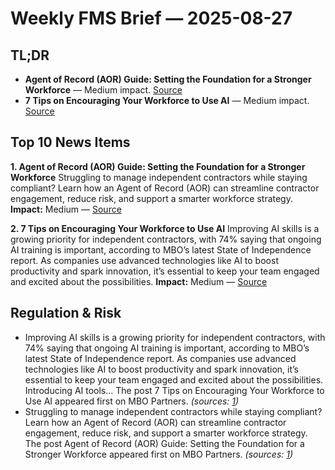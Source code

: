 # Weekly FMS Brief — 2025-08-27

## TL;DR

- **Agent of Record (AOR) Guide: Setting the Foundation for a Stronger Workforce** — Medium impact. [Source](https://www.mbopartners.com/blog/guide/agent-of-record-ungated/)
- **7 Tips on Encouraging Your Workforce to Use AI** — Medium impact. [Source](https://www.mbopartners.com/blog/workforce-management/7-tips-on-encouraging-your-workforce-to-use-gen-ai/)

## Top 10 News Items

**1. Agent of Record (AOR) Guide: Setting the Foundation for a Stronger Workforce**
Struggling to manage independent contractors while staying compliant? Learn how an Agent of Record (AOR) can streamline contractor engagement, reduce risk, and support a smarter workforce strategy.
**Impact:** Medium — [Source](https://www.mbopartners.com/blog/guide/agent-of-record-ungated/)

**2. 7 Tips on Encouraging Your Workforce to Use AI**
Improving AI skills is a growing priority for independent contractors, with 74% saying that ongoing AI training is important, according to MBO’s latest State of Independence report. As companies use advanced technologies like AI to boost productivity and spark innovation, it’s essential to keep your team engaged and excited about the possibilities.
**Impact:** Medium — [Source](https://www.mbopartners.com/blog/workforce-management/7-tips-on-encouraging-your-workforce-to-use-gen-ai/)


## Regulation & Risk

- Improving AI skills is a growing priority for independent contractors, with 74% saying that ongoing AI training is important, according to MBO’s latest State of Independence report. As companies use advanced technologies like AI to boost productivity and spark innovation, it’s essential to keep your team engaged and excited about the possibilities. Introducing AI tools… The post 7 Tips on Encouraging Your Workforce to Use AI appeared first on MBO Partners. *(sources: [1](https://www.mbopartners.com/blog/workforce-management/7-tips-on-encouraging-your-workforce-to-use-gen-ai/))*
- Struggling to manage independent contractors while staying compliant? Learn how an Agent of Record (AOR) can streamline contractor engagement, reduce risk, and support a smarter workforce strategy. The post Agent of Record (AOR) Guide: Setting the Foundation for a Stronger Workforce appeared first on MBO Partners. *(sources: [1](https://www.mbopartners.com/blog/guide/agent-of-record-ungated/))*